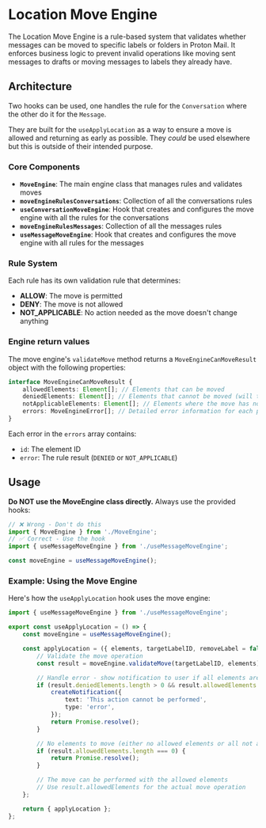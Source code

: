 # Location Move Engine

The Location Move Engine is a rule-based system that validates whether messages can be moved to specific labels or folders in Proton Mail. It enforces business logic to prevent invalid operations like moving sent messages to drafts or moving messages to labels they already have.

## Architecture

Two hooks can be used, one handles the rule for the `Conversation` where the other do it for the `Message`.

They are built for the `useApplyLocation` as a way to ensure a move is allowed and returning as early as possible. They _could_ be used elsewhere but this is outside of their intended purpose.

### Core Components

- **`MoveEngine`**: The main engine class that manages rules and validates moves
- **`moveEngineRulesConversations`**: Collection of all the conversations rules
- **`useConversationMoveEngine`**: Hook that creates and configures the move engine with all the rules for the conversations
- **`moveEngineRulesMessages`**: Collection of all the messages rules
- **`useMessageMoveEngine`**: Hook that creates and configures the move engine with all rules for the messages

### Rule System

Each rule has its own validation rule that determines:

- **ALLOW**: The move is permitted
- **DENY**: The move is not allowed
- **NOT_APPLICABLE**: No action needed as the move doesn't change anything

### Engine return values

The move engine's `validateMove` method returns a `MoveEngineCanMoveResult` object with the following properties:

```typescript
interface MoveEngineCanMoveResult {
    allowedElements: Element[]; // Elements that can be moved
    deniedElements: Element[]; // Elements that cannot be moved (will trigger error notification)
    notApplicableElements: Element[]; // Elements where the move has no effect
    errors: MoveEngineError[]; // Detailed error information for each problematic element
}
```

Each error in the `errors` array contains:

- `id`: The element ID
- `error`: The rule result (`DENIED` or `NOT_APPLICABLE`)

## Usage

**Do NOT use the MoveEngine class directly.** Always use the provided hooks:

```typescript
// ❌ Wrong - Don't do this
import { MoveEngine } from './MoveEngine';
// ✅ Correct - Use the hook
import { useMessageMoveEngine } from './useMessageMoveEngine';

const moveEngine = useMessageMoveEngine();
```

### Example: Using the Move Engine

Here's how the `useApplyLocation` hook uses the move engine:

```typescript
import { useMessageMoveEngine } from './useMessageMoveEngine';

export const useApplyLocation = () => {
    const moveEngine = useMessageMoveEngine();

    const applyLocation = ({ elements, targetLabelID, removeLabel = false }) => {
        // Validate the move operation
        const result = moveEngine.validateMove(targetLabelID, elements);

        // Handle error - show notification to user if all elements are denied
        if (result.deniedElements.length > 0 && result.allowedElements.length === 0) {
            createNotification({
                text: 'This action cannot be performed',
                type: 'error',
            });
            return Promise.resolve();
        }

        // No elements to move (either no allowed elements or all not applicable)
        if (result.allowedElements.length === 0) {
            return Promise.resolve();
        }

        // The move can be performed with the allowed elements
        // Use result.allowedElements for the actual move operation
    };

    return { applyLocation };
};
```
